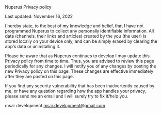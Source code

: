 Nuperus Privacy policy

Last updated: November 16, 2022

I hereby state, to the best of my knowledge and belief, that I have not programmed Nuperus to collect any personally identifiable information. All data (channels, their links and articles) created by the you (the user) is stored locally on your device only, and can be simply erased by clearing the app's data or uninstalling it.

Please be aware that as Nuperus continues to develop I may update this Privacy policy from time to time. Thus, you are advised to review this page periodically for any changes. I will notify you of any changes by posting the new Privacy policy on this page. These changes are effective immediately after they are posted on this page. 

If you find any security vulnerability that has been inadvertently caused by me, or have any question regarding how the app handles your privacy, please send me an email and I will surely try to fix it/help you.


msar development
msar.development@gmail.com

